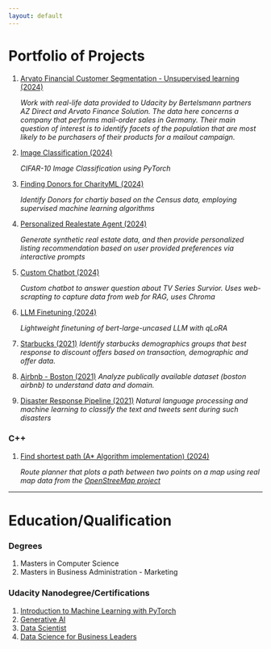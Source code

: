 ```yaml
---
layout: default
---
```




# Portfolio of Projects

1.  [Arvato Financial Customer Segmentation - Unsupervised learning  (2024)]() 
    
       _Work with real-life data provided to Udacity by Bertelsmann partners AZ Direct and Arvato Finance Solution. 
              The data here concerns a company that performs mail-order sales in Germany. 
              Their main question of interest is to identify facets of the population that are most likely to be purchasers of their products for a mailout campaign._
1.  [Image Classification  (2024)](https://github.com/mdeevan/CIFAR-10_Image_Classifier/)

    _CIFAR-10 Image Classification using PyTorch_


1.  [Finding Donors for CharityML  (2024)](https://github.com/mdeevan/Finding-Donors-for-CharityML)
            
    _Identify Donors for chartiy based on the Census data, employing supervised machine learning algorithms_

1.  [Personalized Realestate Agent  (2024)](https://github.com/mdeevan/Personalized-Real-Estate-Agent)
    
    _Generate synthetic real estate data, and then provide personalized listing recommendation based on user provided preferences via interactive prompts_

1.  [Custom Chatbot  (2024)](https://github.com/mdeevan/custom_chatbot)

    _Custom chatbot to answer question about TV Series Survior. Uses web-scrapting to capture data from web for RAG, uses Chroma_

1.  [LLM Finetuning  (2024)](https://github.com/mdeevan/LightweightFineTuning)

    _Lightweight finetuning of bert-large-uncased LLM with qLoRA_

1.  [Starbucks (2021)](https://github.com/mdeevan/StarbucksCapstone)
    _Identify starbucks demographics groups  that best response to discount offers based on transaction, demographic and offer data._

1.  [Airbnb - Boston (2021)](https://github.com/mdeevan/DataScienceBlogPost)
    _Analyze publically available dataset (boston airbnb) to understand data and domain._

1.  [Disaster Response Pipeline  (2021)](https://github.com/mdeevan/DisasterResponsePipeline)
    _Natural language processing and machine learning to classify the text and tweets sent during such disasters_


###  C++

1.  [Find shortest path (A* Algorithm implementation)  (2024)](https://github.com/mdeevan/CppND-Route-Planning-Project)

    _Route planner that plots a path between two points on a map using real map data from the <a href="https://www.openstreetmap.org/">OpenStreeMap project</a>_



* * *
# Education/Qualification


### Degrees

1.  Masters in Computer Science
1.  Masters in Business Administration - Marketing

### Udacity Nanodegree/Certifications

1.  [Introduction to Machine Learning with PyTorch](https://www.udacity.com/certificate/e/a55f5dd6-7cd1-11ef-a364-abd10f867587)
1.  [Generative AI](https://www.udacity.com/certificate/e/e09168e0-b61b-11ee-a72a-7f749cd4e37d)
1.  [Data Scientist](https://www.udacity.com/certificate/H4DWUZJL)
1.  [Data Science for Business Leaders](https://www.udacity.com/certificate/3CYG6DHU)


